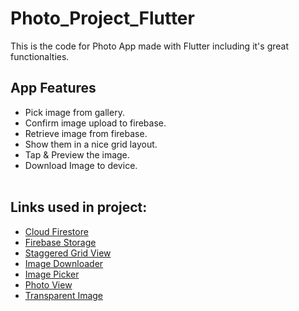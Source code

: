 # Photo_Project_Flutter

This is the code for Photo App made with Flutter including it's great functionalties.<br>

## App Features
- Pick image from gallery.<br>
- Confirm image upload to firebase.<br>
- Retrieve image from firebase.<br>
- Show them in a nice grid layout.<br>
- Tap & Preview the image.<br>
- Download Image to device.<br><br>

## Links used in project:

- [Cloud Firestore](https://pub.dev/packages/cloud_firestore)
- [Firebase Storage](https://pub.dev/packages/firebase_storage)
- [Staggered Grid View](https://pub.dev/packages/flutter_staggered_grid_view)
- [Image Downloader](https://pub.dev/packages/image_downloader)
- [Image Picker](https://pub.dev/packages/image_picker)
- [Photo View](https://pub.dev/packages/photo_view)
- [Transparent Image](https://pub.dev/packages/transparent_image)
<br><br>

